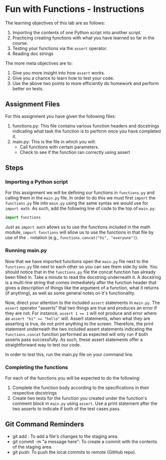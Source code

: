 # Fun with Functions - Instructions

The learning objectives of this lab are as follows:
1. Importing the contents of one Python script into another script.
2. Practicing creating functions with what you have learned so far in the course.
3. Testing your functions via the `assert` operator.
4. Reading doc strings

The more meta objectives are to:
1. Give you more insight into how `assert` works.
2. Give you a chance to learn how to test your code.
3. Use the above two points to more efficiently do homework and perform better on tests.


## Assignment Files
For this assignment you have given the following files:
1. functions.py: This file contains various function headers and docstrings indicating what task the function is to perform once you have completed it.
2. main.py: This is the file in which you will:
    * Call functions with certain parameters.
    * Check to see if the function ran correctly using assert

## Steps

### Importing a Python script
For this assignment we will be defining our functions in `functions.py` and calling them in the `main.py` file. In order to do this we must first `import` the `functions.py` file into `main.py` using the same syntax we would use for `import math`. As such, add the following line of code to the top of `main.py`:
```python
import functions
```
Just as `import math` allows us to use the functions included in the math module, `import functions` will allow us to use the functions in that file by use of the `.` notation (e.g., `functions.concat("hi", "everyone")`).

### Running main.py

Now that we have imported functions open the `main.py` file next to the
`functions.py` file next to each other so you can see them side by side. You
should notice that in the `functions.py` file the concat function has already
been filled in. Take a minute to read the docstring underneath it. A docstring
is a multi-line string that comes immediately after the function header that
gives a description of things like the argument of a function, what it returns
(if anything), as well as some general notes on it's functionality.

Now, direct your attention to the included `assert` statements in `main.py`.
The `assert` operator "asserts" that two things are true and produces an 
error if they are not. For instance, `assert 1 == 1` will not produce and error where
as `assert "hi" == "hello"` will. Assert statements, when what they are asserting is 
true, do not print anything to the screen. Therefore, the print statement underneath
the two included assert statements indicating the `functions.concat` function 
performed as expected will only run if both asserts pass successfully. As such,
these assert statements offer a straightforward way to test our code.

In order to test this, run the main.py file on your command line.


### Completing the functions 

For each of the functions you will be expected to do the following:
1. Complete the function body according to the specifications in their respective docstrings
2. Create two tests for the function you created under the function's comment block in `main.py` using `assert`. Use a print statement after the two asserts to indicate if both of the test cases pass.

## Git Command Reminders
* git add <filename>: To add a file's changes to the staging area.
* git commit -m "a message here": To create a commit with the contents of the staging area.
* git push: To push the local commits to remote (GitHub repo).
